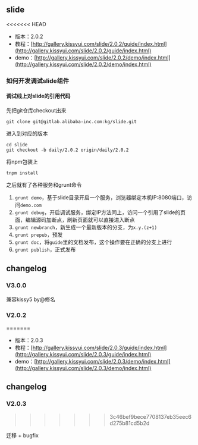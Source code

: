 ## slide

<<<<<<< HEAD
* 版本：2.0.2
* 教程：[http://gallery.kissyui.com/slide/2.0.2/guide/index.html](http://gallery.kissyui.com/slide/2.0.2/guide/index.html)
* demo：[http://gallery.kissyui.com/slide/2.0.2/demo/index.html](http://gallery.kissyui.com/slide/2.0.2/demo/index.html)

### 如何开发调试slide组件

#### 调试线上对slide的引用代码

先把git仓库checkout出来

	git clone git@gitlab.alibaba-inc.com:kg/slide.git

进入到对应的版本

	cd slide
	git checkout -b daily/2.0.2 origin/daily/2.0.2

将npm包装上

	tnpm install

之后就有了各种服务和grunt命令

1. `grunt demo`，基于slide目录开启一个服务，浏览器绑定本机IP:8080端口，访问`demo.com`
1. `grunt debug`，开启调试服务，绑定IP方法同上，访问一个引用了slide的页面，编辑源码加断点，刷新页面就可以直接进入断点
1. `grunt newbranch`，新生成一个最新版本的分支，为`x.y.(z+1)`
1. `grunt prepub`，预发
1. `grunt doc`，将`guide`里的文档发布，这个操作要在正确的分支上进行
1. `grunt publish`，正式发布


## changelog

### V3.0.0

兼容kissy5 by@修名

### V2.0.2
=======
* 版本：2.0.3
* 教程：[http://gallery.kissyui.com/slide/2.0.3/guide/index.html](http://gallery.kissyui.com/slide/2.0.3/guide/index.html)
* demo：[http://gallery.kissyui.com/slide/2.0.3/demo/index.html](http://gallery.kissyui.com/slide/2.0.3/demo/index.html)

## changelog

### V2.0.3
>>>>>>> 3c46bef9bece7708137eb35eec6d275b81cd5b2d

迁移 + bugfix


